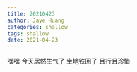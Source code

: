 ```yaml
---
title: 20210423
author: Jaye Huang
categories: shallow
tags: shallow
date: 2021-04-23
---
```


嘿嘿
今天居然生气了
坐地铁回了
且行且珍惜
